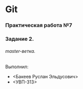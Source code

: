 # Git
### Практическая работа №7
### Задание 2.
###### master-ветка.
Выполнил:
* <Бакеев Руслан Эльдусович>
* <УВП-313>
